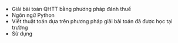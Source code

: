 - Giải bài toán QHTT bằng phương pháp đánh thuế
- Ngôn ngữ Python
- Viết thuật toán dựa trên phương pháp giải bài toán đã được học tại trường
- Sử dụng 
